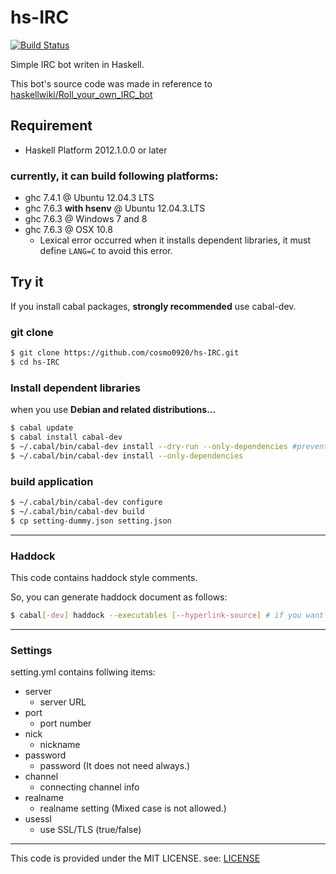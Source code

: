 hs-IRC
===

[![Build Status](https://travis-ci.org/cosmo0920/hs-IRC.png?branch=master)](https://travis-ci.org/cosmo0920/hs-IRC)

Simple IRC bot writen in Haskell.

This bot's source code was made in reference to [haskellwiki/Roll_your_own_IRC_bot](http://www.haskell.org/haskellwiki/Roll_your_own_IRC_bot)

## Requirement

* Haskell Platform 2012.1.0.0 or later

### currently, it can build following platforms:

* ghc 7.4.1 @ Ubuntu 12.04.3 LTS
* ghc 7.6.3 __with hsenv__ @ Ubuntu 12.04.3.LTS
* ghc 7.6.3 @ Windows 7 and 8
* ghc 7.6.3 @ OSX 10.8
   - Lexical error occurred when it installs dependent libraries, it must define `LANG=C` to avoid this error.

## Try it

If you install cabal packages, __strongly recommended__ use cabal-dev.

### git clone

```bash
$ git clone https://github.com/cosmo0920/hs-IRC.git
$ cd hs-IRC
```

### Install dependent libraries

when you use __Debian and related distributions...__

```bash
$ cabal update
$ cabal install cabal-dev
$ ~/.cabal/bin/cabal-dev install --dry-run --only-dependencies #prevent dependency hell
$ ~/.cabal/bin/cabal-dev install --only-dependencies
```

### build application

```bash
$ ~/.cabal/bin/cabal-dev configure
$ ~/.cabal/bin/cabal-dev build
$ cp setting-dummy.json setting.json
```

* * * *

### Haddock

This code contains haddock style comments.

So, you can generate haddock document as follows:

```bash
$ cabal[-dev] haddock --executables [--hyperlink-source] # if you want to see highlighted code in document.
```

* * * *

### Settings

setting.yml contains follwing items:

* server
    - server URL
* port
    - port number
* nick
    - nickname
* password
    - password (It does not need always.)
* channel
    - connecting channel info
* realname
    - realname setting (Mixed case is not allowed.)
* usessl
    - use SSL/TLS (true/false)

* * * *

This code is provided under the MIT LICENSE. see: [LICENSE](LICENSE)

